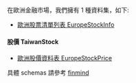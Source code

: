 在歐洲金融市場，我們擁有 1 種資料集，如下:

- [歐洲股票清單列表 EuropeStockInfo](https://finmind.github.io/tutor/EuropeMarket/Technical/#europestockinfo)

#### 股價 TaiwanStock

- [歐洲股價資料表 EuropeStockPrice](https://finmind.github.io/tutor/EuropeMarket/Technical/#europestockprice)

具體 schemas 請參考 [finmind](https://finmindtrade.com/analysis/#/data/document)